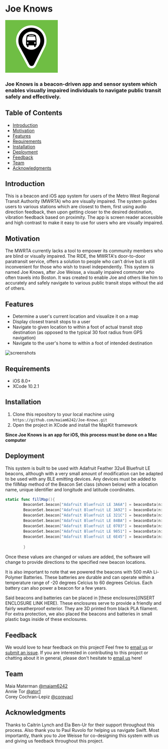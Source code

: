 # Joe Knows
![logo](https://github.com/maiam6242/E4H/blob/master/Joe%20Knows/Joe%20Knows/Images/JKLogo167.png "Logo for Joe Knows")

### Joe Knows is a beacon-driven app and sensor system which enables visually impaired individuals to navigate public transit safely and effectively.

## Table of Contents
- [Introduction](#Introduction "Introduction")  
- [Motivation](#Motivation "Motivation")  
- [Features](#Features "Features") 
- [Requirements](#Requirements "Requirements") 
- [Installation](#Installation "Installation")  
- [Deployment](#Deployment "Deployment")
- [Feedback](#Feedback "Feedback") 
- [Team](#Team "Team")  
- [Acknowledgments](#Acknowledgments "Acknowledgments") 

## Introduction
This is a beacon and iOS app system for users of the Metro West Regional Transit Authority (MWRTA) who are visually impaired. The system guides users to various stations which are closest to them, first using audio direction feedback, then upon getting closer to the desired destination, vibration feedback based on proximity. The app is screen reader accessible and high contrast to make it easy to use for users who are visually impaired. 

## Motivation
The MWRTA currently lacks a tool to empower its community members who are blind or visually impaired. The RIDE, the MWRTA's door-to-door paratransit service, offers a solution to people who can’t drive but is still inconvenient for those who wish to travel independently. This system is named Joe Knows, after Joe Weisse, a visually impaired commuter who often travels into Boston. It was created to enable Joe and others like him to accurately and safely navigate to various public transit stops without the aid of others.

## Features

- Determine a user's current location and visualize it on a map  
- Display closest transit stops to a user  
- Navigate to given location to within a foot of actual transit stop destination (as opposed to the typical 30 foot radius from GPS navigation)  
- Navigate to the user's home to within a foot of intended destination 

![screenshots](https://github.com/maiam6242/Joe-Knows/blob/master/READMEResources/JoeKnowsMockup.png "Screenshots of Joe Knows app")

## Requirements
- iOS 8.0+
- XCode 10.2.1

## Installation
1. Clone this repository to your local machine using `https://github.com/maiam6242/Joe-Knows.git`
2. Open the project in XCode and install the MapKit framework

**Since Joe Knows is an app for iOS, this process must be done on a Mac computer**

## Deployment
This system is built to be used with Adafruit Feather 32u4 Bluefruit LE beacons, although with a very small amount of modification can be adapted to be used with any BLE emitting devices. Any devices must be added to the fillMap method of the Beacon Set class (shown below) with a location name, unique identifier and longitude and latitude coordinates.

``` Swift
static func fillMap(){
        BeaconSet.beacon["Adafruit Bluefruit LE 3A6A"] = beaconData(n: "Kansas Street and Route 27 Bus Stop", a: "3A6A", c: -71.356469, f: 42.292805)
        BeaconSet.beacon["Adafruit Bluefruit LE 3A92"] = beaconData(n: "Natick Center Commuter Rail", a: "3A92", c: -71.347075, f: 42.285806)
        BeaconSet.beacon["Adafruit Bluefruit LE 321C"] = beaconData(n: "Natick Common Bus Stop", a: "321C", c: -71.347132, f: 42.284214)
        BeaconSet.beacon["Adafruit Bluefruit LE 84BA"] = beaconData(n: "Moran Park/Downtown Bus Stop", a: "84BA", c: -71.347826, f: 42.285716)
        BeaconSet.beacon["Adafruit Bluefruit LE 0703"] = beaconData(n: "Coolidge Gardens Bus Stop", a: "0703", c: -71.347077, f: 42.280864)
        BeaconSet.beacon["Adafruit Bluefruit LE 9851"] = beaconData(n: "Senior Center Bus Stop", a: "9851", c: -71.337094, f: 42.287485)
        BeaconSet.beacon["Adafruit Bluefruit LE 6E45"] = beaconData(n: "Joe's House", a: "6E45", c: -71.353893, f: 42.282489)
            
        }
 ```

Once these values are changed or values are added, the software will change to provide directions to the specified new beacon locations. 

It is also important to note that we powered the beacons with 500 mAh Li-Polymer Batteries. These batteries are durable and can operate within a temperature range of -20 degrees Celcius to 60 degrees Celcius. Each battery can also power a beacon for a few years.

Said beacons and batteries can be placed in [these enclosures](INSERT ENCLOSURE LINK HERE). These enclosures serve to provide a friendly and fairly weatherproof exterior. They are 3D printed from black PLA filament. For extra protection, we also placed the beacons and batteries in small plastic bags inside of these enclosures.


## Feedback
We would love to hear feedback on this project! Feel free to [email us](mailto:mmaterman@olin.edu "mmaterman@olin.edu") or [submit an issue](https://github.com/maiam6242/Joe-Knows/issues/new "New Issue Request"). If you are interested in contributing to this project or chatting about it in general, please don't hesitate to [email us](mailto:mmaterman@olin.edu "mmaterman@olin.edu") here!

## Team
Maia Materman [@maiam6242](https://github.com/maiam6242 "Maia's GitHub")    
Annie Tor [@ator1](https://github.com/ator1 "Annie's GitHub")  
Corey Cochran-Lepiz [@coreyacl](https://github.com/coreyacl "Corey's GitHub")  

## Acknowledgments
Thanks to Caitrin Lynch and Ela Ben-Ur for their support throughout this process. Also thank you to Paul Ruvolo for helping us navigate Swift. Most importantly, thank you to Joe Weisse for co-designing this system with us and giving us feedback throughout this project.

